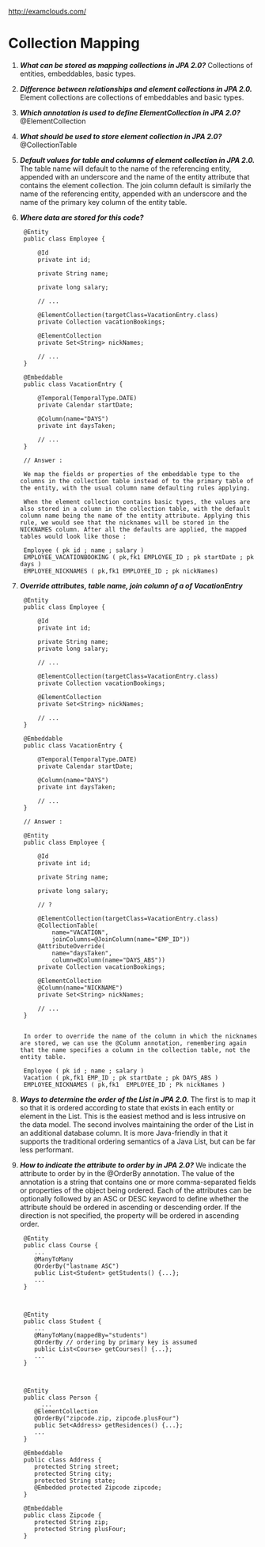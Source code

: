 http://examclouds.com/

# Collection Mapping

1. ***What can be stored as mapping collections in JPA 2.0?***
Collections of entities, embeddables, basic types.

2. ***Difference between relationships and element collections in JPA 2.0.*** Element collections are collections of embeddables and basic types.

3. ***Which annotation is used to define ElementCollection in JPA 2.0?*** @ElementCollection

4. ***What should be used to store element collection in JPA 2.0?*** @CollectionTable

5. ***Default values for table and columns of element collection in JPA 2.0.*** The table name will default to the name of the referencing entity, appended with an underscore and the name of the entity attribute that contains the element collection. The join column default is similarly the name of the referencing entity, appended with an underscore and the name of the primary key column of the entity table.

6. ***Where data are stored for this code?***

		@Entity 
		public class Employee { 

			@Id 
			private int id; 

			private String name; 

			private long salary; 

			// ... 

			@ElementCollection(targetClass=VacationEntry.class) 
			private Collection vacationBookings; 

			@ElementCollection 
			private Set<String> nickNames; 

			// ... 
		} 

		@Embeddable 
		public class VacationEntry { 

			@Temporal(TemporalType.DATE) 
			private Calendar startDate; 

			@Column(name="DAYS") 
			private int daysTaken; 

			// ... 
		}

		// Answer : 

		We map the fields or properties of the embeddable type to the columns in the collection table instead of to the primary table of the entity, with the usual column name defaulting rules applying. 

		When the element collection contains basic types, the values are also stored in a column in the collection table, with the default column name being the name of the entity attribute. Applying this rule, we would see that the nicknames will be stored in the NICKNAMES column. After all the defaults are applied, the mapped tables would look like those :

		Employee ( pk id ; name ; salary ) 
		EMPLOYEE_VACATIONBOOKING ( pk,fk1 EMPLOYEE_ID ; pk startDate ; pk days ) 
		EMPLOYEE_NICKNAMES ( pk,fk1 EMPLOYEE_ID ; pk nickNames)

7. ***Override attributes, table name, join column of a of VacationEntry***

		@Entity 
		public class Employee { 

			@Id 
			private int id; 
	
			private String name; 
			private long salary; 

			// ... 

			@ElementCollection(targetClass=VacationEntry.class) 
			private Collection vacationBookings; 

			@ElementCollection 
			private Set<String> nickNames; 

			// ... 
		} 

		@Embeddable 
		public class VacationEntry { 
		
			@Temporal(TemporalType.DATE) 
			private Calendar startDate; 

			@Column(name="DAYS") 
			private int daysTaken; 

			// ... 
		}

		// Answer :

		@Entity 
		public class Employee { 

			@Id 
			private int id; 

			private String name; 

			private long salary; 

			// ? 

			@ElementCollection(targetClass=VacationEntry.class) 
			@CollectionTable( 
				name="VACATION", 
				joinColumns=@JoinColumn(name="EMP_ID")) 
			@AttributeOverride(
				name="daysTaken",
				column=@Column(name="DAYS_ABS")) 
			private Collection vacationBookings; 

			@ElementCollection 
			@Column(name="NICKNAME") 
			private Set<String> nickNames; 

			// ... 
		} 


		In order to override the name of the column in which the nicknames are stored, we can use the @Column annotation, remembering again that the name specifies a column in the collection table, not the entity table. 

		Employee ( pk id ; name ; salary )
		Vacation ( pk,fk1 EMP_ID ; pk startDate ; pk DAYS_ABS ) 
		EMPLOYEE_NICKNAMES ( pk,fk1  EMPLOYEE_ID ; Pk nickNames )

8. ***Ways to determine the order of the List in JPA 2.0.*** The first is to map it so that it is ordered according to state that exists in each entity or element in the List. This is the easiest method and is less intrusive on the data model. The second involves maintaining the order of the List in an additional database column. It is more Java-friendly in that it supports the traditional ordering semantics of a Java List, but can be far less performant.

9. ***How to indicate the attribute to order by in JPA 2.0?*** We indicate the attribute to order by in the @OrderBy annotation. The value of the annotation is a string that contains one or more comma-separated fields or properties of the object being ordered. Each of the attributes can be optionally followed by an ASC or DESC keyword to define whether the attribute should be ordered in ascending or descending order. If the direction is not specified, the property will be ordered in ascending order. 

		@Entity 
	    public class Course {
	       ...
	       @ManyToMany
	       @OrderBy("lastname ASC")
	       public List<Student> getStudents() {...};
	       ...
	    }
	


	    @Entity 
	    public class Student {
	       ...
	       @ManyToMany(mappedBy="students")
	       @OrderBy // ordering by primary key is assumed
	       public List<Course> getCourses() {...};
	       ...
	    }



	 	@Entity 
	    public class Person {
	         ...
	       @ElementCollection
	       @OrderBy("zipcode.zip, zipcode.plusFour")
	       public Set<Address> getResidences() {...};
	       ...
	    }
	 
	    @Embeddable 
	    public class Address {
	       protected String street;
	       protected String city;
	       protected String state;
	       @Embedded protected Zipcode zipcode;
	    }
	 
	    @Embeddable 
	    public class Zipcode {
	       protected String zip;
	       protected String plusFour;
	    }